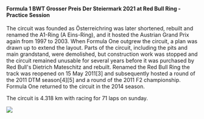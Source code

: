 
#### Formula 1 BWT Grosser Preis Der Steiermark 2021 at Red Bull Ring - Practice Session

The circuit was founded as Österreichring was later shortened, rebuilt and renamed the A1-Ring (A Eins-Ring), and it hosted the Austrian Grand Prix again from 1997 to 2003. When Formula One outgrew the circuit, a plan was drawn up to extend the layout. Parts of the circuit, including the pits and main grandstand, were demolished, but construction work was stopped and the circuit remained unusable for several years before it was purchased by Red Bull's Dietrich Mateschitz and rebuilt. Renamed the Red Bull Ring the track was reopened on 15 May 2011[3] and subsequently hosted a round of the 2011 DTM season[4][5] and a round of the 2011 F2 championship. Formula One returned to the circuit in the 2014 season.

The circuit is 4.318 km with racing for 71 laps on sunday.


![](https://upload.wikimedia.org/wikipedia/commons/thumb/a/a9/Red_Bull_Ring%2C_April_18%2C_2018_SkySat.jpg/640px-Red_Bull_Ring%2C_April_18%2C_2018_SkySat.jpg)